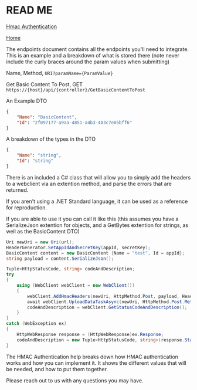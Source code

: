 # READ ME

[Hmac Authentication](/src/Authentication/Hmac/API%20Integration%Help/HMAC%20Authentication%20Help.md)

[Home](/README.md)

The endpoints document contains all the endpoints you'll need to integrate.
This is an example and a breakdown of what is stored there (note never include the curly braces around the param values when submitting)

Name, Method, `URI?paramName={ParamValue}`

Get Basic Content To Post, GET `https://{host}/api/{controller}/GetBasicContentToPost`

An Example DTO

```json
{
    "Name": "BasicContent",
    "Id": "2f097177-a9aa-4851-a4b3-403c7e05bff6"
}
```

A breakdown of the types in the DTO

```json
{
    "Name": "string",
    "Id": "string"
}
```

There is an included a C# class that will allow you to simply add the headers to a webclient via an extention method, and parse the errors that are returned.

If you aren't using a .NET Standard language, it can be used as a reference for reproduction.

If you are able to use it you can call it like this (this assumes you have a SerializeJson extention for objects, and a GetBytes extention for strings, as well as the BasicContent DTO)

```csharp
Uri newUri = new Uri(url);
HeaderGenerator.SetAppIdAndSecretKey(appId, secretKey);
BasicContent content = new BasicContent {Name = "test", Id = appId};
string payload = content.SerializeJson();

Tuple<HttpStatusCode, string> codeAndDescription;
try
{
    using (WebClient webClient = new WebClient())
    {
        webClient.AddHmacHeaders(newUri, HttpMethod.Post, payload, HeaderGenerator);
        await webClient.UploadDataTaskAsync(newUri, HttpMethod.Post.Method, payload.GetBytes());
        codeAndDescription = webClient.GetStatusCodeAndDescription();
    }
}
catch (WebException ex)
{
    HttpWebResponse response = (HttpWebResponse)ex.Response;
    codeAndDescription = new Tuple<HttpStatusCode, string>(response.StatusCode, response.StatusDescription);
}
```

The HMAC Authentication help breaks down how HMAC authentication works and how you can implement it. It shows the different values that will be needed, and how to put them together.


Please reach out to us with any questions you may have.